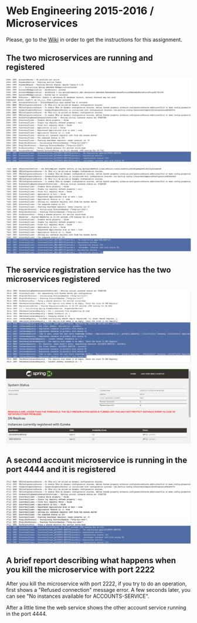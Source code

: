 # Web Engineering 2015-2016 / Microservices
Please, go to the [Wiki](https://github.com/UNIZAR-30246-WebEngineering/Laboratory-6-microservices/wiki) in order to get the instructions for this assignment.

## The two microservices are running and registered
![](https://github.com/oscarmeler/Laboratory-6-microservices/blob/master/screenshots/port_2222.png)

![](https://github.com/oscarmeler/Laboratory-6-microservices/blob/master/screenshots/port_3333.png)

## The service registration service has the two microservices registered
![](https://github.com/oscarmeler/Laboratory-6-microservices/blob/master/screenshots/registration.png)

![](https://github.com/oscarmeler/Laboratory-6-microservices/blob/master/screenshots/dashboard.png)

## A second account microservice is running in the port 4444 and it is registered
![](https://github.com/oscarmeler/Laboratory-6-microservices/blob/master/screenshots/port_4444.png)

## A brief report describing what happens when you kill the microservice with port 2222
After you kill the microservice with port 2222, if you try to do an operation, first shows a "Refused connection" message error. A few seconds later, you can see "No instances available for ACCOUNTS-SERVICE". 

After a little time the web service shows the other account service running in the port 4444.
